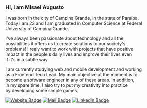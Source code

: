 ### Hi, I am Misael Augusto
<main id="description">
  <p align="justify">
    I was born in the city of Campina Grande, in the state of Paraíba.<br/>
    Today I am 23 and I am graduated in Computer Science at Federal<br/>
    University of Campina Grande.
  </p>
  <p>
    I&apos;ve always been passionate about technology and all the<br/>
    possibilities it offers us to create solutions to our society&apos;s<br/>
    problems! I realy want to work with projects that have positive<br/>
    impact in the people's daily lives and improve their lives even<br/>
    if it&apos;s in a subtle way.
  </p>
  <p>
    I am currently studying web and mobile development and working<br/>
    as a Frontend Tech Lead. My main objective at the moment is to<br/>
    become a software engineer in any of these areas. In addition,<br/>
    in my spare time, I also try to put my creativity into practice<br/>
    by developing some simple games.
  </p>
</main>
<footer id="contact">
  
  [![Website Badge](https://img.shields.io/badge/-website-6d8a88?style=for-the-badge&labelColor=6d8a88&logo=cliqz&logoColor=00aef0&link=https://misaelaugusto.dev)](https://misaelaugusto.dev)
  [![Mail Badge](https://img.shields.io/badge/-e--mail-6d8a88?style=for-the-badge&labelColor=6d8a88&logo=gmail&logoColor=d14836&link=https://mail.google.com/mail/u/0/?view=cm&fs=1&to=misael.costa@ccc.ufcg.edu.br&tf=1)](https://mail.google.com/mail/u/0/?view=cm&fs=1&to=misael.costa@ccc.ufcg.edu.br&tf=1)
  [![Linkedin Badge](https://img.shields.io/badge/-linkedin-6d8a88?style=for-the-badge&labelColor=6d8a88&logo=linkedin&logoColor=015987&link=https://www.linkedin.com/in/misael-augusto-b04073192/)](https://www.linkedin.com/in/misael-augusto-b04073192/)
</footer>
